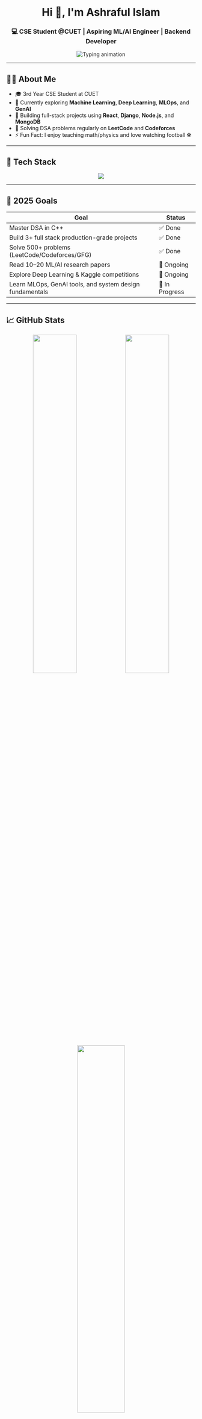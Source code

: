 <h1 align="center">Hi 👋, I'm Ashraful Islam</h1>
<h3 align="center">💻 CSE Student @CUET | Aspiring ML/AI Engineer | Backend Developer</h3>

<p align="center">
  <img src="https://readme-typing-svg.herokuapp.com?font=Fira+Code&weight=500&pause=1000&center=true&vCenter=true&multiline=true&width=600&height=60&lines=3rd+Year+Undergrad+at+CUET;Learning+ML+%7C+Backend+%7C+DSA;Building+Production-ready+Web+Apps+%F0%9F%9A%80" alt="Typing animation">
</p>

---

## 🧑‍💻 About Me

- 🎓 3rd Year CSE Student at CUET
- 🌱 Currently exploring **Machine Learning**, **Deep Learning**, **MLOps**, and **GenAI**
- 🔭 Building full-stack projects using **React**, **Django**, **Node.js**, and **MongoDB**
- 🧠 Solving DSA problems regularly on **LeetCode** and **Codeforces**
- ⚡ Fun Fact: I enjoy teaching math/physics and love watching football ⚽

---

## 💼 Tech Stack

<p align="center">
  <img src="https://skillicons.dev/icons?i=cpp,python,html,css,js,react,nodejs,express,django,mongodb,mysql,postgres,git,linux,vscode" />
</p>

---

## 🎯 2025 Goals

| Goal                                                                 | Status       |
|----------------------------------------------------------------------|--------------|
| Master DSA in C++                                                    | ✅ Done       |
| Build 3+ full stack production-grade projects                        | ✅ Done       |
| Solve 500+ problems (LeetCode/Codeforces/GFG)                        | ✅ Done       |
| Read 10–20 ML/AI research papers                                     | 🔁 Ongoing    |
| Explore Deep Learning & Kaggle competitions                          | 🔁 Ongoing    |
| Learn MLOps, GenAI tools, and system design fundamentals             | 🔁 In Progress|

---

## 📈 GitHub Stats

<p align="center">
  <img width="48%" src="https://github-readme-stats.vercel.app/api?username=ashraf1600&show_icons=true&theme=tokyonight&count_private=true&hide_rank=false" />
  <img width="48%" src="https://github-readme-streak-stats.herokuapp.com/?user=ashraf1600&theme=tokyonight" />
</p>

<p align="center">
  <img width="50%" src="https://github-profile-summary-cards.vercel.app/api/cards/profile-details?username=ashraf1600&theme=tokyonight" />
</p>

---

## 🏆 GitHub Achievements

<p align="center">
  <img src="https://github-profile-trophy.vercel.app/?username=ashraf1600&theme=tokyonight&column=7" />
</p>

---

## 🚀 CP & Learning Profiles

<p align="center">
  <a href="https://leetcode.com/ashraf1600" target="_blank">
    <img src="https://img.shields.io/badge/LeetCode-FFA116?style=for-the-badge&logo=leetcode&logoColor=black" />
  </a>
  <a href="https://codeforces.com/profile/ashraf1600" target="_blank">
    <img src="https://img.shields.io/badge/Codeforces-1f8acb?style=for-the-badge&logo=codeforces" />
  </a>
  <a href="https://www.hackerrank.com/ashraf1600" target="_blank">
    <img src="https://img.shields.io/badge/HackerRank-2EC866?style=for-the-badge&logo=HackerRank&logoColor=white" />
  </a>
  <a href="https://auth.geeksforgeeks.org/user/ashraf1600/practice/" target="_blank">
    <img src="https://img.shields.io/badge/GeeksforGeeks-308D46?style=for-the-badge&logo=geeksforgeeks&logoColor=white" />
  </a>
</p>

---

## 📂 Featured Projects

| Project                                                                                 | Description |
|-----------------------------------------------------------------------------------------|-------------|
| 🔬 [**LifeLink - Blood Bank System**](https://github.com/ashraf1600/LifeLink)           | Role-based matching, real-time search, expiry tracking — `Java`, `MySQL`, `JSP` |
| 💊 [**CUET Medical Center**](https://github.com/ashraf1600/CUET-Medical-Center)         | Web automation for doctor-student record handling — `Swing`, `Java`, `MySQL` |
| 💡 [**Maze Escape (Rezia)**](https://github.com/ashraf1600/MazeEscape)                  | Pathfinding problem using `BFS` — `C++`, `Graph`, `Shortest Path` |

---

## 🌐 Connect with Me

<p align="center">
  <a href="https://www.linkedin.com/in/ashraful1600" target="_blank">
    <img src="https://img.shields.io/badge/LinkedIn-blue?style=for-the-badge&logo=linkedin" />
  </a>
  <a href="mailto:ashrafislam1600@gmail.com" target="_blank">
    <img src="https://img.shields.io/badge/Gmail-red?style=for-the-badge&logo=gmail" />
  </a>
  <a href="https://www.facebook.com/ashrafislam1600" target="_blank">
    <img src="https://img.shields.io/badge/Facebook-1877F2?style=for-the-badge&logo=facebook&logoColor=white" />
  </a>
</p>

---

> 📌 *Always improving. Learning every day. Let’s build the future together!*

